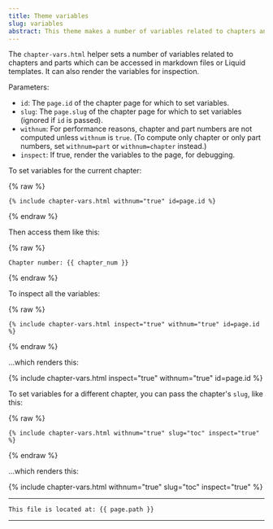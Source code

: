 ```yaml
---
title: Theme variables
slug: variables
abstract: This theme makes a number of variables related to chapters and parts available to markdown files and Liquid templates.
---
```


The `chapter-vars.html` helper sets a number of variables related to chapters and parts
which can be accessed in markdown files or Liquid templates.
It can also render the variables for inspection.

Parameters:
- `id`: The `page.id` of the chapter page for which to set variables.
- `slug`: The `page.slug` of the chapter page for which to set variables (ignored if `id` is passed).
- `withnum`: For performance reasons, chapter and part numbers are not computed unless `withnum` is `true`. (To compute only chapter or only part numbers, set `withnum=part` or `withnum=chapter` instead.)
- `inspect`: If true, render the variables to the page, for debugging.

To set variables for the current chapter:

{% raw %}
```
{% include chapter-vars.html withnum="true" id=page.id %}
```
{% endraw %}

Then access them like this: 

{% raw %}
```
Chapter number: {{ chapter_num }}
```
{% endraw %}

To inspect all the variables:

{% raw %}
```
{% include chapter-vars.html inspect="true" withnum="true" id=page.id %}
```
{% endraw %}

...which renders this:

{% include chapter-vars.html inspect="true" withnum="true" id=page.id %}

To set variables for a different chapter,
you can pass the chapter's `slug`,
like this:

{% raw %}
```
{% include chapter-vars.html withnum="true" slug="toc" inspect="true" %}
```
{% endraw %}

...which renders this:

{% include chapter-vars.html withnum="true" slug="toc" inspect="true" %}

---
```
This file is located at: {{ page.path }}
```
---
